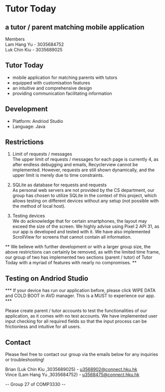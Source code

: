 # Tutor Today

## a tutor / parent matching mobile application

Members\
Lam Hang Yu - 3035684752 \
Luk Chin Kiu - 3035689025 



## Tutor Today
- mobile application for matching parents with tutors
- equipped with customisation features
- an intuitive and comprehensive design
- providing communication facilitating information

## Development
- Platform: Andriod Studio
- Language: Java


## Restrictions
1) Limit of requests / messages \
The upper limit of requests / messages for each page is currently 4, as after endless debugging and emails, Recyclerview cannot be implemented. However, requests are still shown dynamically, and the upper limit is merely due to time constraints. 

2) SQLite as database for requests and requests \
As personal web servers are not provided by the CS department, our group has chosen to utilize SQLite in the context of this project, which allows testing on different devices without any setup (not possible with the method of local host). 

3) Testing devices \
We do acknowledge that for certain smartphones, the layout may exceed the size of the screen. We highly advise using Pixel 2 API 31, as our app is developed and tested with it. We have also implemented ScrollView for screens that cannot contain all information.

** We believe with further development or with a larger group size, the above restrictions can certainly be removed, as with the limited time frame, our group of two has implemented two sections (parent / tutor) of Tutor Today with a myriad of features  with nearly no compromises. **


## Testing on Andriod Studio
*** If your device has run our application before, please click WIPE DATA and COLD BOOT in AVD manager. This is a MUST to experience our app. *** 

Please create parent / tutor accounts to test the functionalities of our application, as it comes with no test accounts. We have implemented user input checking for all required fields so that the input process can be frictionless and intuitive for all users.


## Contact
Please feel free to contact our group via the emails below for any inquiries or troubleshooting!

Brian (Luk Chin Kiu ,3035689025) - u3568902@connect.hku.hk \
Vince (Lam Hang Yu ,3035684752)  - u3568475@connect.hku.hk

-- Group 27 of COMP3330 --
